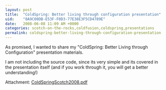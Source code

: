```yaml
---
layout: post
title:  "ColdSpring: Better living through configuration presentation"
uid:	"8A9C00DB-E53F-F0D3-77E38E3F5CD4789E"
date:   2008-06-08 11:09 AM +0000
categories: scotch-on-the-rocks,coldfusion,coldspring,presentations
permalink: coldspring-better-living-through-configuration-presentation
---
```

As promised, I wanted to share my "ColdSpring: Better Living through Configuration" presentation materials. 

I am not including the source code, since its very simple and its covered in the presentation itself (and if you work through it, you will get a better understanding!)

Attachment: <a href="http://www.markdrew.co.uk/blog/enclosures/ColdSpring_Scotch2008.pdf" title="">ColdSpringScotch2008.pdf</a>